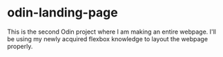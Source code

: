 # odin-landing-page

This is the second Odin project where I am making an entire webpage. I'll be using my newly acquired flexbox knowledge to layout the webpage properly. 
